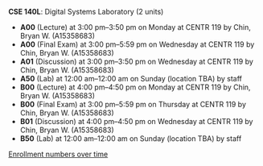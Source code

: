 **CSE 140L**: Digital Systems Laboratory (2 units)

- **A00** (Lecture) at 3:00 pm–3:50 pm on Monday at CENTR 119 by Chin, Bryan W. (A15358683)
- **A00** (Final Exam) at 3:00 pm–5:59 pm on Wednesday at CENTR 119 by Chin, Bryan W. (A15358683)
- **A01** (Discussion) at 3:00 pm–3:50 pm on Wednesday at CENTR 119 by Chin, Bryan W. (A15358683)
- **A50** (Lab) at 12:00 am–12:00 am on Sunday (location TBA) by staff
- **B00** (Lecture) at 4:00 pm–4:50 pm on Monday at CENTR 119 by Chin, Bryan W. (A15358683)
- **B00** (Final Exam) at 3:00 pm–5:59 pm on Thursday at CENTR 119 by Chin, Bryan W. (A15358683)
- **B01** (Discussion) at 4:00 pm–4:50 pm on Wednesday at CENTR 119 by Chin, Bryan W. (A15358683)
- **B50** (Lab) at 12:00 am–12:00 am on Sunday (location TBA) by staff

[Enrollment numbers over time](./CSE140L.tsv)
